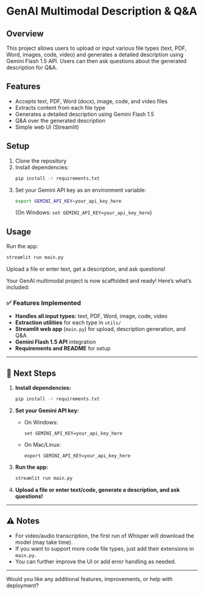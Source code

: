 # GenAI Multimodal Description & Q&A

## Overview
This project allows users to upload or input various file types (text, PDF, Word, images, code, video) and generates a detailed description using Gemini Flash 1.5 API. Users can then ask questions about the generated description for Q&A.

## Features
- Accepts text, PDF, Word (docx), image, code, and video files
- Extracts content from each file type
- Generates a detailed description using Gemini Flash 1.5
- Q&A over the generated description
- Simple web UI (Streamlit)

## Setup
1. Clone the repository
2. Install dependencies:
   ```bash
   pip install -r requirements.txt
   ```
3. Set your Gemini API key as an environment variable:
   ```bash
   export GEMINI_API_KEY=your_api_key_here
   ```
   (On Windows: `set GEMINI_API_KEY=your_api_key_here`)

## Usage
Run the app:
```bash
streamlit run main.py
```

Upload a file or enter text, get a description, and ask questions! 

Your GenAI multimodal project is now scaffolded and ready! Here’s what’s included:

### ✅ Features Implemented
- **Handles all input types:** text, PDF, Word, image, code, video
- **Extraction utilities** for each type in `utils/`
- **Streamlit web app** (`main.py`) for upload, description generation, and Q&A
- **Gemini Flash 1.5 API** integration
- **Requirements and README** for setup

---

## 🚀 Next Steps

1. **Install dependencies:**
   ```bash
   pip install -r requirements.txt
   ```

2. **Set your Gemini API key:**
   - On Windows:
     ```
     set GEMINI_API_KEY=your_api_key_here
     ```
   - On Mac/Linux:
     ```
     export GEMINI_API_KEY=your_api_key_here
     ```

3. **Run the app:**
   ```bash
   streamlit run main.py
   ```

4. **Upload a file or enter text/code, generate a description, and ask questions!**

---

## ⚠️ Notes
- For video/audio transcription, the first run of Whisper will download the model (may take time).
- If you want to support more code file types, just add their extensions in `main.py`.
- You can further improve the UI or add error handling as needed.

---

Would you like any additional features, improvements, or help with deployment? 